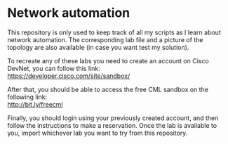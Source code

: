 # Network automation

This repository is only used to keep track of all my scripts as I learn about network automation. The corresponding lab file and a picture of the topology are also available (in case you want test my solution).  

To recreate any of these labs you need to create an account on Cisco DevNet, you can follow this link:  
<https://developer.cisco.com/site/sandbox/>  

After that, you should be able to access the free CML sandbox on the following link:  
<http://bit.ly/freecml>  

Finally, you should login using your previously created account, and then follow the instructions to make a reservation. Once the lab is available to you, import whichever lab you want to try from this repository. 